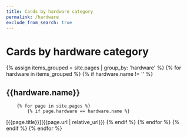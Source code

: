 ```yaml
---
title: Cards by hardware category
permalink: /hardware
exclude_from_search: true
---
```

# Cards by hardware category
{% assign items_grouped = site.pages | group_by: 'hardware' %}
{% for hardware in items_grouped  %}
    {% if hardware.name != '' %}
## {{hardware.name}}
        {% for page in site.pages %}
            {% if page.hardware == hardware.name %}
[{{page.title}}]({{page.url | relative_url}})
            {% endif %}
        {% endfor %}
    {% endif %}
{% endfor %}